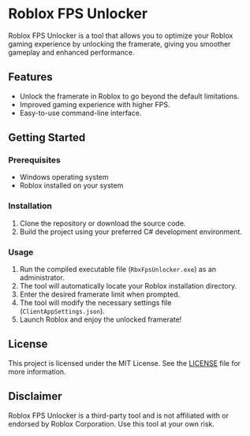 # Roblox FPS Unlocker

Roblox FPS Unlocker is a tool that allows you to optimize your Roblox gaming experience by unlocking the framerate, giving you smoother gameplay and enhanced performance.

## Features

- Unlock the framerate in Roblox to go beyond the default limitations.
- Improved gaming experience with higher FPS.
- Easy-to-use command-line interface.

## Getting Started

### Prerequisites

- Windows operating system
- Roblox installed on your system

### Installation

1. Clone the repository or download the source code.
2. Build the project using your preferred C# development environment.

### Usage

1. Run the compiled executable file (`RbxFpsUnlocker.exe`) as an administrator.
2. The tool will automatically locate your Roblox installation directory.
3. Enter the desired framerate limit when prompted.
4. The tool will modify the necessary settings file (`ClientAppSettings.json`).
5. Launch Roblox and enjoy the unlocked framerate!

## License

This project is licensed under the MIT License. See the [LICENSE](LICENSE) file for more information.

## Disclaimer

Roblox FPS Unlocker is a third-party tool and is not affiliated with or endorsed by Roblox Corporation. Use this tool at your own risk.
